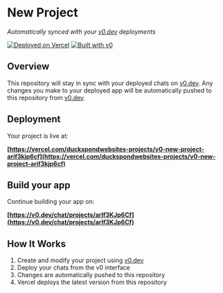 # New Project

*Automatically synced with your [v0.dev](https://v0.dev) deployments*

[![Deployed on Vercel](https://img.shields.io/badge/Deployed%20on-Vercel-black?style=for-the-badge&logo=vercel)](https://vercel.com/duckspondwebsites-projects/v0-new-project-arif3kjp6cf)
[![Built with v0](https://img.shields.io/badge/Built%20with-v0.dev-black?style=for-the-badge)](https://v0.dev/chat/projects/arIf3KJp6Cf)

## Overview

This repository will stay in sync with your deployed chats on [v0.dev](https://v0.dev).
Any changes you make to your deployed app will be automatically pushed to this repository from [v0.dev](https://v0.dev).

## Deployment

Your project is live at:

**[https://vercel.com/duckspondwebsites-projects/v0-new-project-arif3kjp6cf](https://vercel.com/duckspondwebsites-projects/v0-new-project-arif3kjp6cf)**

## Build your app

Continue building your app on:

**[https://v0.dev/chat/projects/arIf3KJp6Cf](https://v0.dev/chat/projects/arIf3KJp6Cf)**

## How It Works

1. Create and modify your project using [v0.dev](https://v0.dev)
2. Deploy your chats from the v0 interface
3. Changes are automatically pushed to this repository
4. Vercel deploys the latest version from this repository